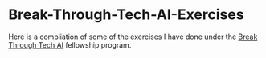 # Break-Through-Tech-AI-Exercises

Here is a compliation of some of the exercises I have done under the [Break Through Tech AI](https://www.breakthroughtech.org/) fellowship program.
